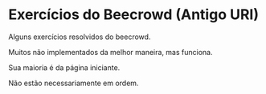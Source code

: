 # Exercícios do Beecrowd (Antigo URI)

Alguns exercícios resolvidos do beecrowd. 

Muitos não implementados da melhor maneira, mas funciona. 

Sua maioria é da página iniciante. 

Não estão necessariamente em ordem.
